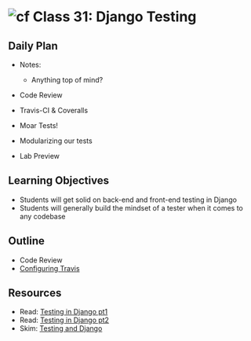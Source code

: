 # ![cf](http://i.imgur.com/7v5ASc8.png) Class 31: Django Testing

## Daily Plan
- Notes:
    - Anything top of mind?

- Code Review
- Travis-CI & Coveralls
- Moar Tests!
- Modularizing our tests
- Lab Preview


## Learning Objectives
- Students will get solid on back-end and front-end testing in Django
- Students will generally build the mindset of a tester when it comes to any codebase

## Outline
- Code Review
- [Configuring Travis]

[Configuring Travis]: ./notes/travis.md

## Resources
- Read: [Testing in Django pt1](https://realpython.com/testing-in-django-part-1-best-practices-and-examples/)
- Read: [Testing in Django pt2](https://realpython.com/testing-in-django-part-2-model-mommy-vs-django-testing-fixtures/)
- Skim: [Testing and Django](http://www.mattsnider.com/testing-and-django/)
